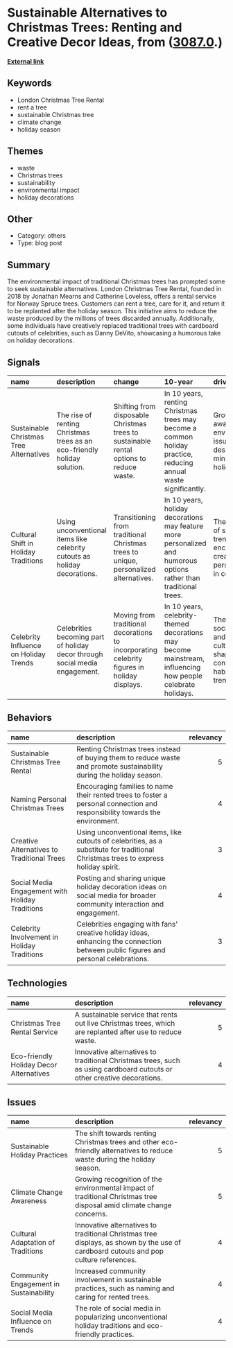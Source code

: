 # __Sustainable Alternatives to Christmas Trees: Renting and Creative Decor Ideas__, from ([3087.0](https://kghosh.substack.com/p/3087.0).)

__[External link](https://scoop.upworthy.com/company-helps-rent-the-same-christmas-tree-till-it-retires-and-planted-in-a-forest-for-good)__



## Keywords

* London Christmas Tree Rental
* rent a tree
* sustainable Christmas tree
* climate change
* holiday season

## Themes

* waste
* Christmas trees
* sustainability
* environmental impact
* holiday decorations

## Other

* Category: others
* Type: blog post

## Summary

The environmental impact of traditional Christmas trees has prompted some to seek sustainable alternatives. London Christmas Tree Rental, founded in 2018 by Jonathan Mearns and Catherine Loveless, offers a rental service for Norway Spruce trees. Customers can rent a tree, care for it, and return it to be replanted after the holiday season. This initiative aims to reduce the waste produced by the millions of trees discarded annually. Additionally, some individuals have creatively replaced traditional trees with cardboard cutouts of celebrities, such as Danny DeVito, showcasing a humorous take on holiday decorations.

## Signals

| name                                    | description                                                                 | change                                                                                      | 10-year                                                                                                            | driving-force                                                                                    |   relevancy |
|:----------------------------------------|:----------------------------------------------------------------------------|:--------------------------------------------------------------------------------------------|:-------------------------------------------------------------------------------------------------------------------|:-------------------------------------------------------------------------------------------------|------------:|
| Sustainable Christmas Tree Alternatives | The rise of renting Christmas trees as an eco-friendly holiday solution.    | Shifting from disposable Christmas trees to sustainable rental options to reduce waste.     | In 10 years, renting Christmas trees may become a common holiday practice, reducing annual waste significantly.    | Growing awareness of environmental issues and the desire to minimize holiday waste.              |           5 |
| Cultural Shift in Holiday Traditions    | Using unconventional items like celebrity cutouts as holiday decorations.   | Transitioning from traditional Christmas trees to unique, personalized alternatives.        | In 10 years, holiday decorations may feature more personalized and humorous options rather than traditional trees. | The influence of social media trends encouraging creativity and personalization in celebrations. |           4 |
| Celebrity Influence on Holiday Trends   | Celebrities becoming part of holiday decor through social media engagement. | Moving from traditional decorations to incorporating celebrity figures in holiday displays. | In 10 years, celebrity-themed decorations may become mainstream, influencing how people celebrate holidays.        | The power of social media and celebrity culture in shaping consumer habits and trends.           |           4 |

## Behaviors

| name                                            | description                                                                                                                         |   relevancy |
|:------------------------------------------------|:------------------------------------------------------------------------------------------------------------------------------------|------------:|
| Sustainable Christmas Tree Rental               | Renting Christmas trees instead of buying them to reduce waste and promote sustainability during the holiday season.                |           5 |
| Naming Personal Christmas Trees                 | Encouraging families to name their rented trees to foster a personal connection and responsibility towards the environment.         |           4 |
| Creative Alternatives to Traditional Trees      | Using unconventional items, like cutouts of celebrities, as a substitute for traditional Christmas trees to express holiday spirit. |           3 |
| Social Media Engagement with Holiday Traditions | Posting and sharing unique holiday decoration ideas on social media for broader community interaction and engagement.               |           4 |
| Celebrity Involvement in Holiday Traditions     | Celebrities engaging with fans' creative holiday ideas, enhancing the connection between public figures and personal celebrations.  |           3 |

## Technologies

| name                                    | description                                                                                                            |   relevancy |
|:----------------------------------------|:-----------------------------------------------------------------------------------------------------------------------|------------:|
| Christmas Tree Rental Service           | A sustainable service that rents out live Christmas trees, which are replanted after use to reduce waste.              |           5 |
| Eco-friendly Holiday Decor Alternatives | Innovative alternatives to traditional Christmas trees, such as using cardboard cutouts or other creative decorations. |           4 |

## Issues

| name                                   | description                                                                                                                          |   relevancy |
|:---------------------------------------|:-------------------------------------------------------------------------------------------------------------------------------------|------------:|
| Sustainable Holiday Practices          | The shift towards renting Christmas trees and other eco-friendly alternatives to reduce waste during the holiday season.             |           5 |
| Climate Change Awareness               | Growing recognition of the environmental impact of traditional Christmas tree disposal amid climate change concerns.                 |           5 |
| Cultural Adaptation of Traditions      | Innovative alternatives to traditional Christmas tree displays, as shown by the use of cardboard cutouts and pop culture references. |           4 |
| Community Engagement in Sustainability | Increased community involvement in sustainable practices, such as naming and caring for rented trees.                                |           4 |
| Social Media Influence on Trends       | The role of social media in popularizing unconventional holiday traditions and eco-friendly practices.                               |           4 |